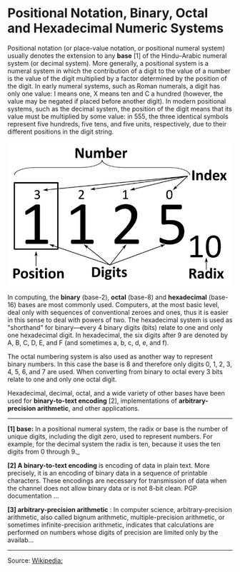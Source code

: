 # Positional Notation, Binary, Octal and Hexadecimal Numeric Systems

Positional notation (or place-value notation, or positional numeral system) usually denotes the extension to any **base** [1] of the Hindu–Arabic numeral system (or decimal system). More generally, a positional system is a numeral system in which the contribution of a digit to the value of a number is the value of the digit multiplied by a factor determined by the position of the digit. In early numeral systems, such as Roman numerals, a digit has only one value: I means one, X means ten and C a hundred (however, the value may be negated if placed before another digit). In modern positional systems, such as the decimal system, the position of the digit means that its value must be multiplied by some value: in 555, the three identical symbols represent five hundreds, five tens, and five units, respectively, due to their different positions in the digit string.

![](assets/Positional_notation_glossary-en.svg)

In computing, the **binary** (base-2), **octal** (base-8) and **hexadecimal** (base-16) bases are most commonly used. Computers, at the most basic level, deal only with sequences of conventional zeroes and ones, thus it is easier in this sense to deal with powers of two. The hexadecimal system is used as "shorthand" for binary—every 4 binary digits (bits) relate to one and only one hexadecimal digit. In hexadecimal, the six digits after 9 are denoted by A, B, C, D, E, and F (and sometimes a, b, c, d, e, and f).

The octal numbering system is also used as another way to represent binary numbers. In this case the base is 8 and therefore only digits 0, 1, 2, 3, 4, 5, 6, and 7 are used. When converting from binary to octal every 3 bits relate to one and only one octal digit.

Hexadecimal, decimal, octal, and a wide variety of other bases have been used for **binary-to-text encoding** [2], implementations of **arbitrary-precision arithmetic**, and other applications.

---

**[1] base:** In a positional numeral system, the radix or base is the number of unique digits, including the digit zero, used to represent numbers. For example, for the decimal system the radix is ten, because it uses the ten digits from 0 through 9._

**[2] A binary-to-text encoding** is encoding of data in plain text. More precisely, it is an encoding of binary data in a sequence of printable characters. These encodings are necessary for transmission of data when the channel does not allow binary data or is not 8-bit clean. PGP documentation &hellip;

**[3] arbitrary-precision arithmetic** : In computer science, arbitrary-precision arithmetic, also called bignum arithmetic, multiple-precision arithmetic, or sometimes infinite-precision arithmetic, indicates that calculations are performed on numbers whose digits of precision are limited only by the availab&hellip;

---

Source: [Wikipedia: ](https://en.wikipedia.org/wiki/Positional_notation)
